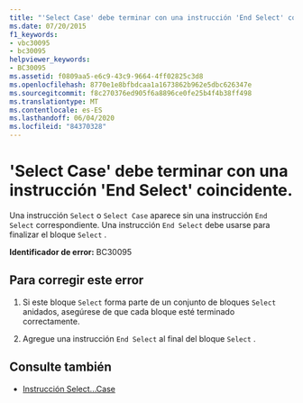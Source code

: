 ```yaml
---
title: "'Select Case' debe terminar con una instrucción 'End Select' coincidente."
ms.date: 07/20/2015
f1_keywords:
- vbc30095
- bc30095
helpviewer_keywords:
- BC30095
ms.assetid: f0809aa5-e6c9-43c9-9664-4ff02825c3d8
ms.openlocfilehash: 8770e1e8bfbdcaa1a1673862b962e5dbc626347e
ms.sourcegitcommit: f8c270376ed905f6a8896ce0fe25b4f4b38ff498
ms.translationtype: MT
ms.contentlocale: es-ES
ms.lasthandoff: 06/04/2020
ms.locfileid: "84370328"
---
```

# <a name="select-case-must-end-with-a-matching-end-select"></a>'Select Case' debe terminar con una instrucción 'End Select' coincidente.
Una instrucción `Select` o `Select Case` aparece sin una instrucción `End Select` correspondiente. Una instrucción `End Select` debe usarse para finalizar el bloque `Select` .  
  
 **Identificador de error:** BC30095  
  
## <a name="to-correct-this-error"></a>Para corregir este error  
  
1. Si este bloque `Select` forma parte de un conjunto de bloques `Select` anidados, asegúrese de que cada bloque esté terminado correctamente.  
  
2. Agregue una instrucción `End Select` al final del bloque `Select` .  
  
## <a name="see-also"></a>Consulte también

- [Instrucción Select...Case](../language-reference/statements/select-case-statement.md)
